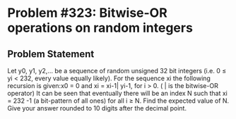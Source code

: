 # Problem #323: Bitwise-OR operations on random integers 

## Problem Statement 

Let y0, y1, y2,... be a sequence of random unsigned 32 bit integers
(i.e. 0 ≤ yi < 232, every value equally likely).
For the sequence xi the following recursion is given:x0 = 0 and
xi = xi-1| yi-1, for i > 0. ( | is the bitwise-OR operator)
It can be seen that eventually there will be an index N such that xi = 232 -1 (a bit-pattern of all ones) for all i ≥ N.
Find the expected value of N. 
Give your answer rounded to 10 digits after the decimal point.
